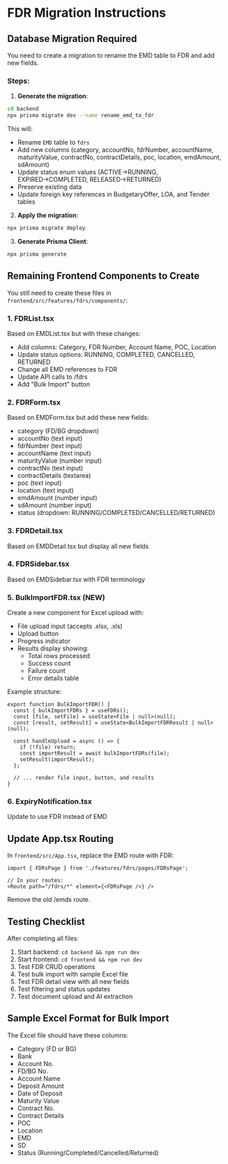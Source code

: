 # FDR Migration Instructions

## Database Migration Required

You need to create a migration to rename the EMD table to FDR and add new fields.

### Steps:

1. **Generate the migration**:
```bash
cd backend
npx prisma migrate dev --name rename_emd_to_fdr
```

This will:
- Rename `EMD` table to `fdrs`
- Add new columns (category, accountNo, fdrNumber, accountName, maturityValue, contractNo, contractDetails, poc, location, emdAmount, sdAmount)
- Update status enum values (ACTIVE→RUNNING, EXPIRED→COMPLETED, RELEASED→RETURNED)
- Preserve existing data
- Update foreign key references in BudgetaryOffer, LOA, and Tender tables

2. **Apply the migration**:
```bash
npx prisma migrate deploy
```

3. **Generate Prisma Client**:
```bash
npx prisma generate
```

## Remaining Frontend Components to Create

You still need to create these files in `frontend/src/features/fdrs/components/`:

### 1. FDRList.tsx
Based on EMDList.tsx but with these changes:
- Add columns: Category, FDR Number, Account Name, POC, Location
- Update status options: RUNNING, COMPLETED, CANCELLED, RETURNED
- Change all EMD references to FDR
- Update API calls to /fdrs
- Add "Bulk Import" button

### 2. FDRForm.tsx
Based on EMDForm.tsx but add these new fields:
- category (FD/BG dropdown)
- accountNo (text input)
- fdrNumber (text input)
- accountName (text input)
- maturityValue (number input)
- contractNo (text input)
- contractDetails (textarea)
- poc (text input)
- location (text input)
- emdAmount (number input)
- sdAmount (number input)
- status (dropdown: RUNNING/COMPLETED/CANCELLED/RETURNED)

### 3. FDRDetail.tsx
Based on EMDDetail.tsx but display all new fields

### 4. FDRSidebar.tsx
Based on EMDSidebar.tsx with FDR terminology

### 5. BulkImportFDR.tsx (NEW)
Create a new component for Excel upload with:
- File upload input (accepts .xlsx, .xls)
- Upload button
- Progress indicator
- Results display showing:
  - Total rows processed
  - Success count
  - Failure count
  - Error details table

Example structure:
```tsx
export function BulkImportFDR() {
  const { bulkImportFDRs } = useFDRs();
  const [file, setFile] = useState<File | null>(null);
  const [result, setResult] = useState<BulkImportFDRResult | null>(null);

  const handleUpload = async () => {
    if (!file) return;
    const importResult = await bulkImportFDRs(file);
    setResult(importResult);
  };

  // ... render file input, button, and results
}
```

### 6. ExpiryNotification.tsx
Update to use FDR instead of EMD

## Update App.tsx Routing

In `frontend/src/App.tsx`, replace the EMD route with FDR:

```tsx
import { FDRsPage } from './features/fdrs/pages/FDRsPage';

// In your routes:
<Route path="/fdrs/*" element={<FDRsPage />} />
```

Remove the old /emds route.

## Testing Checklist

After completing all files:

1. Start backend: `cd backend && npm run dev`
2. Start frontend: `cd frontend && npm run dev`
3. Test FDR CRUD operations
4. Test bulk import with sample Excel file
5. Test FDR detail view with all new fields
6. Test filtering and status updates
7. Test document upload and AI extraction

## Sample Excel Format for Bulk Import

The Excel file should have these columns:
- Category (FD or BG)
- Bank
- Account No.
- FD/BG No.
- Account Name
- Deposit Amount
- Date of Deposit
- Maturity Value
- Contract No.
- Contract Details
- POC
- Location
- EMD
- SD
- Status (Running/Completed/Cancelled/Returned)
